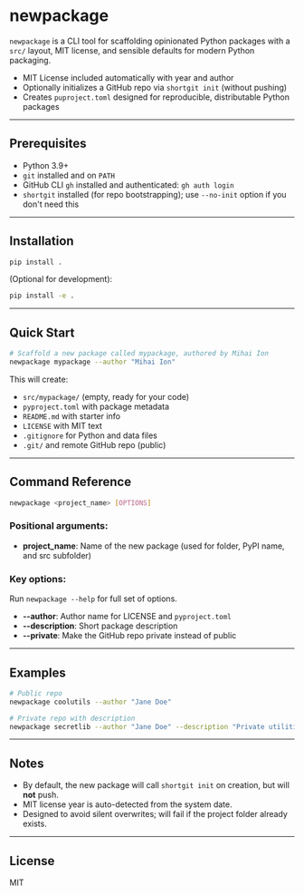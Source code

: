 # newpackage

`newpackage` is a CLI tool for scaffolding opinionated Python packages with a `src/` layout, MIT license, and sensible defaults for modern Python packaging.

* MIT License included automatically with year and author
* Optionally initializes a GitHub repo via `shortgit init` (without pushing)
* Creates `puproject.toml` designed for reproducible, distributable Python packages

---

## Prerequisites

* Python 3.9+
* `git` installed and on `PATH`
* GitHub CLI `gh` installed and authenticated: `gh auth login`
* `shortgit` installed (for repo bootstrapping); use `--no-init` option if you don't need this

---

## Installation

```bash
pip install .
```

(Optional for development):

```bash
pip install -e .
```

---

## Quick Start

```bash
# Scaffold a new package called mypackage, authored by Mihai Ion
newpackage mypackage --author "Mihai Ion"
```

This will create:

* `src/mypackage/` (empty, ready for your code)
* `pyproject.toml` with package metadata
* `README.md` with starter info
* `LICENSE` with MIT text
* `.gitignore` for Python and data files
* `.git/` and remote GitHub repo (public)

---

## Command Reference

```bash
newpackage <project_name> [OPTIONS]
```

### Positional arguments:

* **project\_name**: Name of the new package (used for folder, PyPI name, and src subfolder)

### Key options:

Run `newpackage --help` for full set of options.

* **--author**: Author name for LICENSE and `pyproject.toml` 
* **--description**: Short package description 
* **--private**: Make the GitHub repo private instead of public 

---

## Examples

```bash
# Public repo
newpackage coolutils --author "Jane Doe"

# Private repo with description
newpackage secretlib --author "Jane Doe" --description "Private utilities" --private
```

---

## Notes

* By default, the new package will call `shortgit init` on creation, but will **not** push.
* MIT license year is auto-detected from the system date.
* Designed to avoid silent overwrites; will fail if the project folder already exists.

---

## License

MIT
